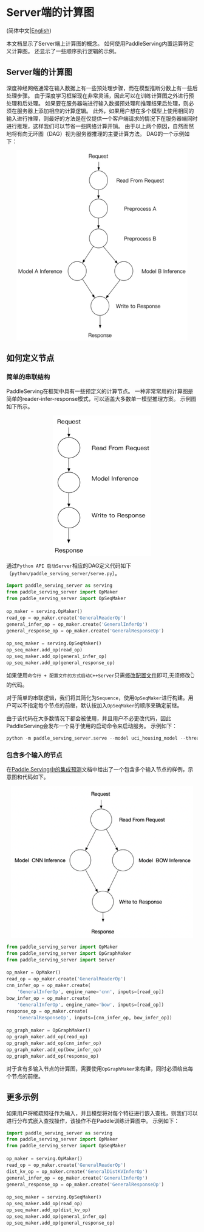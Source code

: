 # Server端的计算图

(简体中文|[English](./DAG_EN.md))

本文档显示了Server端上计算图的概念。 如何使用PaddleServing内置运算符定义计算图。 还显示了一些顺序执行逻辑的示例。

## Server端的计算图

深度神经网络通常在输入数据上有一些预处理步骤，而在模型推断分数上有一些后处理步骤。 由于深度学习框架现在非常灵活，因此可以在训练计算图之外进行预处理和后处理。 如果要在服务器端进行输入数据预处理和推理结果后处理，则必须在服务器上添加相应的计算逻辑。 此外，如果用户想在多个模型上使用相同的输入进行推理，则最好的方法是在仅提供一个客户端请求的情况下在服务器端同时进行推理，这样我们可以节省一些网络计算开销。 由于以上两个原因，自然而然地将有向无环图（DAG）视为服务器推理的主要计算方法。 DAG的一个示例如下：

<center>
<img src='../images/server_dag.png' width = "450" height = "500" align="middle"/>
</center>

## 如何定义节点

### 简单的串联结构

PaddleServing在框架中具有一些预定义的计算节点。 一种非常常用的计算图是简单的reader-infer-response模式，可以涵盖大多数单一模型推理方案。 示例图如下所示。

<center>
<img src='../images/simple_dag.png' width = "260" height = "370" align="middle"/>
</center>

通过`Python API 启动Server`相应的DAG定义代码如下（`python/paddle_serving_server/serve.py`）。

``` python
import paddle_serving_server as serving
from paddle_serving_server import OpMaker
from paddle_serving_server import OpSeqMaker

op_maker = serving.OpMaker()
read_op = op_maker.create('GeneralReaderOp')
general_infer_op = op_maker.create('GeneralInferOp')
general_response_op = op_maker.create('GeneralResponseOp')

op_seq_maker = serving.OpSeqMaker()
op_seq_maker.add_op(read_op)
op_seq_maker.add_op(general_infer_op)
op_seq_maker.add_op(general_response_op)
```

如果使用`命令行 + 配置文件的方式启动C++Server`只需[修改配置文件]((./Serving_Configure_CN.md))即可,无须修改👆的代码。


对于简单的串联逻辑，我们将其简化为`Sequence`，使用`OpSeqMaker`进行构建。用户可以不指定每个节点的前继，默认按加入`OpSeqMaker`的顺序来确定前继。

由于该代码在大多数情况下都会被使用，并且用户不必更改代码，因此PaddleServing会发布一个易于使用的启动命令来启动服务。 示例如下：

``` python
python -m paddle_serving_server.serve --model uci_housing_model --thread 10 --port 9292
```

### 包含多个输入的节点

在[Paddle Serving中的集成预测](./Model_Ensemble_CN.md)文档中给出了一个包含多个输入节点的样例，示意图和代码如下。

<center>
<img src='../images/complex_dag.png' width = "480" height = "400" align="middle"/>
</center>

```python
from paddle_serving_server import OpMaker
from paddle_serving_server import OpGraphMaker
from paddle_serving_server import Server

op_maker = OpMaker()
read_op = op_maker.create('GeneralReaderOp')
cnn_infer_op = op_maker.create(
    'GeneralInferOp', engine_name='cnn', inputs=[read_op])
bow_infer_op = op_maker.create(
    'GeneralInferOp', engine_name='bow', inputs=[read_op])
response_op = op_maker.create(
    'GeneralResponseOp', inputs=[cnn_infer_op, bow_infer_op])

op_graph_maker = OpGraphMaker()
op_graph_maker.add_op(read_op)
op_graph_maker.add_op(cnn_infer_op)
op_graph_maker.add_op(bow_infer_op)
op_graph_maker.add_op(response_op)
```

对于含有多输入节点的计算图，需要使用`OpGraphMaker`来构建，同时必须给出每个节点的前继。

## 更多示例

如果用户将稀疏特征作为输入，并且模型将对每个特征进行嵌入查找，则我们可以进行分布式嵌入查找操作，该操作不在Paddle训练计算图中。 示例如下：

``` python
import paddle_serving_server as serving
from paddle_serving_server import OpMaker
from paddle_serving_server import OpSeqMaker

op_maker = serving.OpMaker()
read_op = op_maker.create('GeneralReaderOp')
dist_kv_op = op_maker.create('GeneralDistKVInferOp')
general_infer_op = op_maker.create('GeneralInferOp')
general_response_op = op_maker.create('GeneralResponseOp')

op_seq_maker = serving.OpSeqMaker()
op_seq_maker.add_op(read_op)
op_seq_maker.add_op(dist_kv_op)
op_seq_maker.add_op(general_infer_op)
op_seq_maker.add_op(general_response_op)
```
